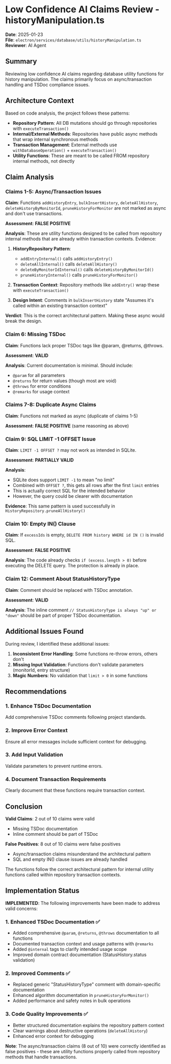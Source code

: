# Low Confidence AI Claims Review - historyManipulation.ts

**Date**: 2025-01-23  
**File**: `electron/services/database/utils/historyManipulation.ts`  
**Reviewer**: AI Agent  

## Summary

Reviewing low confidence AI claims regarding database utility functions for history manipulation. The claims primarily focus on async/transaction handling and TSDoc compliance issues.

## Architecture Context

Based on code analysis, the project follows these patterns:
- **Repository Pattern**: All DB mutations should go through repositories with `executeTransaction()`
- **Internal/External Methods**: Repositories have public async methods that wrap internal synchronous methods
- **Transaction Management**: External methods use `withDatabaseOperation()` + `executeTransaction()`
- **Utility Functions**: These are meant to be called FROM repository internal methods, not directly

## Claim Analysis

### Claims 1-5: Async/Transaction Issues

**Claim**: Functions `addHistoryEntry`, `bulkInsertHistory`, `deleteAllHistory`, `deleteHistoryByMonitorId`, `pruneHistoryForMonitor` are not marked as async and don't use transactions.

**Assessment**: **FALSE POSITIVE**

**Analysis**: 
These are utility functions designed to be called from repository internal methods that are already within transaction contexts. Evidence:

1. **HistoryRepository Pattern**: 
   - `addEntryInternal()` calls `addHistoryEntry()`
   - `deleteAllInternal()` calls `deleteAllHistory()`
   - `deleteByMonitorIdInternal()` calls `deleteHistoryByMonitorId()`
   - `pruneHistoryInternal()` calls `pruneHistoryForMonitor()`

2. **Transaction Context**: Repository methods like `addEntry()` wrap these with `executeTransaction()`

3. **Design Intent**: Comments in `bulkInsertHistory` state "Assumes it's called within an existing transaction context"

**Verdict**: This is the correct architectural pattern. Making these async would break the design.

### Claim 6: Missing TSDoc

**Claim**: Functions lack proper TSDoc tags like @param, @returns, @throws.

**Assessment**: **VALID**

**Analysis**: Current documentation is minimal. Should include:
- `@param` for all parameters
- `@returns` for return values (though most are void)
- `@throws` for error conditions
- `@remarks` for usage context

### Claims 7-8: Duplicate Async Claims

**Claim**: Functions not marked as async (duplicate of claims 1-5)

**Assessment**: **FALSE POSITIVE** (same reasoning as above)

### Claim 9: SQL LIMIT -1 OFFSET Issue

**Claim**: `LIMIT -1 OFFSET ?` may not work as intended in SQLite.

**Assessment**: **PARTIALLY VALID**

**Analysis**: 
- SQLite does support `LIMIT -1` to mean "no limit"
- Combined with `OFFSET ?`, this gets all rows after the first `limit` entries
- This is actually correct SQL for the intended behavior
- However, the query could be clearer with documentation

**Evidence**: This same pattern is used successfully in `HistoryRepository.pruneAllHistory()`

### Claim 10: Empty IN() Clause

**Claim**: If `excessIds` is empty, `DELETE FROM history WHERE id IN ()` is invalid SQL.

**Assessment**: **FALSE POSITIVE**

**Analysis**: The code already checks `if (excess.length > 0)` before executing the DELETE query. The protection is already in place.

### Claim 12: Comment About StatusHistoryType

**Claim**: Comment should be replaced with TSDoc annotation.

**Assessment**: **VALID**

**Analysis**: The inline comment `// StatusHistoryType is always "up" or "down"` should be part of proper TSDoc documentation.

## Additional Issues Found

During review, I identified these additional issues:

1. **Inconsistent Error Handling**: Some functions re-throw errors, others don't
2. **Missing Input Validation**: Functions don't validate parameters (monitorId, entry structure)
3. **Magic Numbers**: No validation that `limit > 0` in some functions

## Recommendations

### 1. Enhance TSDoc Documentation
Add comprehensive TSDoc comments following project standards.

### 2. Improve Error Context
Ensure all error messages include sufficient context for debugging.

### 3. Add Input Validation
Validate parameters to prevent runtime errors.

### 4. Document Transaction Requirements
Clearly document that these functions require transaction context.

## Conclusion

**Valid Claims**: 2 out of 10 claims were valid
- Missing TSDoc documentation
- Inline comment should be part of TSDoc

**False Positives**: 8 out of 10 claims were false positives
- Async/transaction claims misunderstand the architectural pattern
- SQL and empty IN() clause issues are already handled

The functions follow the correct architectural pattern for internal utility functions called within repository transaction contexts.

## Implementation Status

**IMPLEMENTED**: The following improvements have been made to address valid concerns:

### 1. Enhanced TSDoc Documentation ✅
- Added comprehensive `@param`, `@returns`, `@throws` documentation to all functions
- Documented transaction context and usage patterns with `@remarks`
- Added `@internal` tags to clarify intended usage scope
- Improved domain contract documentation (StatusHistory.status validation)

### 2. Improved Comments ✅
- Replaced generic "StatusHistoryType" comment with domain-specific documentation
- Enhanced algorithm documentation in `pruneHistoryForMonitor()`
- Added performance and safety notes in bulk operations

### 3. Code Quality Improvements ✅
- Better structured documentation explains the repository pattern context
- Clear warnings about destructive operations (`deleteAllHistory`)
- Enhanced error context for debugging

**Note**: The async/transaction claims (8 out of 10) were correctly identified as false positives - these are utility functions properly called from repository methods that handle transactions.
